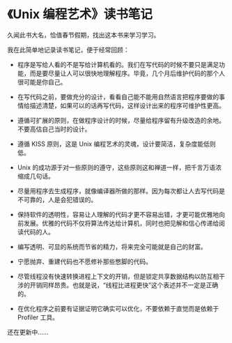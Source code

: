 # 《Unix 编程艺术》读书笔记

久闻此书大名，恰值春节假期，找出这本书来学习学习。

我在此简单地记录读书笔记，便于经常回顾：

-   程序是写给人看的不是写给计算机看的。我们在写代码的时候不要只是满足功能，而是要尽量让人可以很快地理解程序。毕竟，几个月后维护代码的那个人很可能是你自己。
-   在写代码之前，要做充分的设计，看看自己能不能用自然语言把程序要做的事情给描述清楚，如果可以的话再写代码，这样设计出来的程序可维护性更高。
-   遵循可扩展的原则，在做程序设计的时候，尽量给程序留有升级改造的余地。不要高估自己当时的设计。
-   遵循 KISS 原则，这是 Unix 编程艺术的灵魂，设计要简洁，复杂度能低则低。
-   Unix 的成功源于对一些原则的遵守，这些原则这和禅道一样，把千言万语浓缩成几句话。
-   尽量用程序去生成程序，就像编译器所做的那样。因为每次都让人去写代码是不可靠的，人是会犯错误的。
-   保持软件的透明性，容易让人理解的代码才更不容易出错，才更可能优雅地向前发展。优雅的代码不仅将算法传达给计算机，同时也把见解和信心传递给阅读代码的人。
-   编写透明、可显的系统而节省的精力，将来完全可能就是自己的财富。
-   宁愿抛弃、重建代码也不愿修补那些憋脚的代码。
-   尽管线程没有快速转换进程上下文的开销，但是锁定共享数据结构以防互相干涉的开销同样昂贵。也就是说，“线程比进程更快”这个表述并不一定是正确的。

-   在优化程序之前要有证据证明它确实可以优化，不要依赖于直觉而是依赖于 Profiler 工具。

还在更新中……
